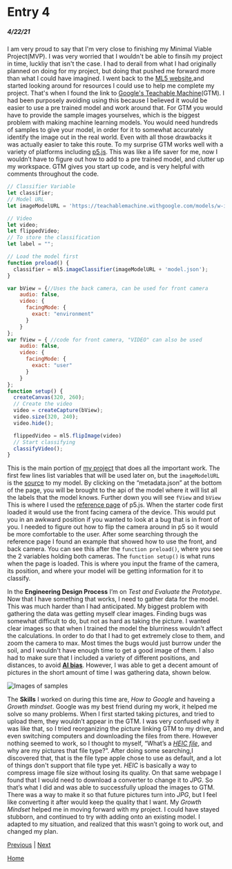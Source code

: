 <!--Grading policy at: https://docs.google.com/document/d/1anCzhzfZUNXD713Z1PqBDSAO_tU2PbZUpvT6zi3Y0jQ/preview-->
# Entry 4
##### 4/22/21

I am very proud to say that I'm very close to finishing my Minimal Viable Project(MVP). I was very worried that I wouldn't be able to finsih my project in time, luckliy that isn't the case. I had to derail from what I had originally planned on doing for my project, but doing that pushed me forward more than what I could have imagined. I went back to the <a href = "https://learn.ml5js.org/#/reference/image-classifier">ML5 website</a>,and started looking around for resources I could use to help me complete my project. That's when I found the link to <a href = "https://teachablemachine.withgoogle.com/train">Google's Teachable Machine</a>(GTM). I had been purposely avoiding using this because I believed it would be easier to use a pre trained model and work around that. For GTM you would have to provide the sample images yourselves, which is the biggest problem with making machine learning models. You would need hundreds of samples to give your model, in order for it to somewhat accurately identify the image out in the real world. Even with all those drawbacks it was actually easier to take this route. To my surprise GTM works well with a variety of platforms including <a href = "https://p5js.org/">p5.js</a>. This was like a life saver for me, now I wouldn’t have to figure out how to add to a pre trained model, and clutter up my workspace. GTM gives you start up code, and is very helpful with comments throughout the code. 

```javascript
// Classifier Variable
let classifier;
// Model URL
let imageModelURL = 'https://teachablemachine.withgoogle.com/models/w-i3lGn0r/';

// Video
let video;
let flippedVideo;
// To store the classification
let label = "";

// Load the model first
function preload() {
  classifier = ml5.imageClassifier(imageModelURL + 'model.json');
}

var bView = {//Uses the back camera, can be used for front camera
    audio: false,
    video: {
      facingMode: {
        exact: "environment"
      }
    } 
};
var fView = { //code for front camera, "VIDEO" can also be used
    audio: false,
    video: {
      facingMode: {
        exact: "user"
      }
    } 
};
function setup() {
  createCanvas(320, 260);
  // Create the video
  video = createCapture(bView);
  video.size(320, 240);
  video.hide();

  flippedVideo = ml5.flipImage(video)
  // Start classifying
  classifyVideo();
}
```
This is the main portion of <a href="https://editor.p5js.org/gerardb2827/present/Jh79r6VQd">my project</a> that does all the important work. The first few lines list variables that will be used later on, but the `imageModelURL` is the <a href="https://teachablemachine.withgoogle.com/models/w-i3lGn0r/">source</a> to my model. By clicking on the “metadata.json” at the bottom of the page, you will be brought to the api of the model where it will list all the labels that the model knows. Further down you will see `fView` and `bView` This is where I used the <a href="https://p5js.org/reference/">reference page</a> of p5.js. When the starter code first loaded it would use the front facing camera of the device. This would put you in an awkward position if you wanted to look at a bug that is in front of you. I needed to figure out how to flip the camera around in p5 so it would be more comfortable to the user. After some searching through the reference page I found an example that showed how to use the front, and back camera. You can see this after the `function preload()`, where you see the 2 variables holding both cameras. The `function setup()` is what runs when the page is loaded. This is where you input the frame of the camera, its position, and where your model will be getting information for it to classify. 

In the **Engineering Design Process** I’m on _Test and Evaluate the Prototype_. Now that I have something that works, I need to gather data for the model. This was much harder than I had anticipated. My biggest problem with gathering the data was getting myself clear images. Finding bugs was somewhat difficult to do, but not as hard as taking the picture. I wanted clear images so that when I trained the model the blurriness wouldn't affect the calculations. In order to do that I had to get extremely close to them, and zoom the camera to max. Most times the bugs would just burrow under the soil, and I wouldn't have enough time to get a good image of them. I also had to make sure that I included a variety of different positions, and distances, to avoid <a href = "https://eandt.theiet.org/content/articles/2021/04/ai-bias-is-down-to-people-not-technology/">**AI bias**</a>. However, I was able to get a decent amount of pictures in the short amount of time I was gathering data, shown below. 

![Images of samples](FDP/sep11-freedom-project/images/Sample-SS.png)

The **Skills** I worked on during this time are, _How to Google_ and haveing a _Growth mindset_. Google was my best friend during my work, it helped me solve so many problems. When I first started taking pictures, and tried to upload them, they wouldn’t appear in the GTM. I was very confused why it was like that, so I tried reorganizing the picture linking GTM to my drive, and even switching computers and downloading the files from there. However nothing seemed to work, so I thought to myself, “What’s a <a href = "https://backlightblog.com/iphone-heic-to-jpg">_HEIC file_</a>, and why are my pictures that file type?”. After doing some searching,I discovered that, that is the file type apple chose to use as default, and a lot of things don't support that file type yet. _HEIC_ is basically a way to compress image file size without losing its quality. On that same webpage I found that I would need to download a converter to change it to _JPG_. So that’s what I did and was able to successfully upload the images to GTM. There was a way to make it so that future pictures turn into _JPG_, but I feel like converting it after would keep the quality that I want. My _Growth Mindset_ helped me in moving forward with my project. I could have stayed stubborn, and continued to try with adding onto an existing model. I adapted to my situation, and realized that this wasn’t going to work out, and changed my plan.

[Previous](entry03.md) | [Next](entry05.md)

[Home](../README.md)

